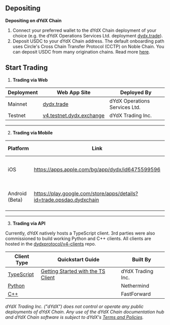 ## Depositing

**Depositing on dYdX Chain**

1. Connect your preferred wallet to the dYdX Chain deployment of your choice (e.g. the dYdX Operations Services Ltd. deployment [dydx.trade](https://dydx.trade)).
2. Deposit USDC to your dYdX Chain address. The default onboarding path uses Circle's Cross Chain Transfer Protocol (CCTP) on Noble Chain. You can deposit USDC from many origination chains. Read more [here](https://dydx.exchange/blog/cctp).

## Start Trading

1. **Trading via Web**

| Deployment | Web App Site                                                  | Deployed By                   |
| ---------- | ------------------------------------------------------------- | ----------------------------- |
| Mainnet    | [dydx.trade](https://dydx.trade)                              | dYdX Operations Services Ltd. |
| Testnet    | [v4.testnet.dydx.exchange](https://v4.testnet.dydx.exchange/) | dYdX Trading Inc.             |


----

2. **Trading via Mobile**

| Platform       | Link                                                                 | Deployed By                   |
| -------------- | -------------------------------------------------------------------- | ----------------------------- |
| iOS            | https://apps.apple.com/bg/app/dydx/id6475599596                      | dYdX Operations Services Ltd. |
| Android (Beta) | https://play.google.com/store/apps/details?id=trade.opsdao.dydxchain | dYdX Operations Services Ltd. |

----

3. **Trading via API** 

Currently, dYdX natively hosts a TypeScript client. 3rd parties were also commissioned to build working Python and C++ clients. All clients are hosted in the [dydxprotocol/v4-clients](https://github.com/dydxprotocol/v4-clients) repo.

| Client Type                                                                     | Quickstart Guide                                                                                              | Built By          |
| ------------------------------------------------------------------------------- | ------------------------------------------------------------------------------------------------------------- | ----------------- |
| [TypeScript](https://github.com/dydxprotocol/v4-clients/tree/main/v4-client-js) | [Getting Started with the TS Client](./api_integration-guides/Getting_started_with_the_typescript_client.mdx) | dYdX Trading Inc. |
| [Python](https://github.com/dydxprotocol/v4-clients/tree/main/v4-client-py-v2)  |                                                                                                               | Nethermind        |
| [C++](https://github.com/dydxprotocol/v4-clients/tree/main/v4-client-cpp)       |                                                                                                               | FastForward       |

_dYdX Trading Inc. ("dYdX") does not control or operate any public deployments of dYdX Chain. Any use of the dYdX Chain documentation hub and dYdX Chain software is subject to dYdX's [Terms and Policies](./other-terms_of_use_and_privacy_policy.md#native-token-denom)._
